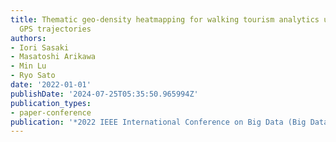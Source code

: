 ```yaml
---
title: Thematic geo-density heatmapping for walking tourism analytics using semi-ready
  GPS trajectories
authors:
- Iori Sasaki
- Masatoshi Arikawa
- Min Lu
- Ryo Sato
date: '2022-01-01'
publishDate: '2024-07-25T05:35:50.965994Z'
publication_types:
- paper-conference
publication: '*2022 IEEE International Conference on Big Data (Big Data)*'
---
```

